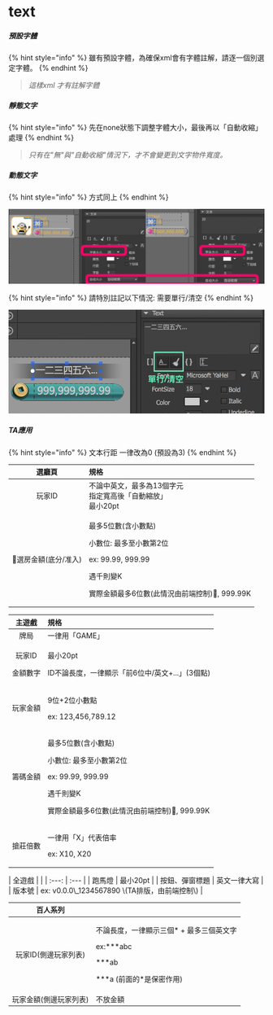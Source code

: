 # text

##### 預設字體

{% hint style="info" %}
雖有預設字體，為確保xml會有字體註解，請逐一個別選定字體。
{% endhint %}

> _這樣xml 才有註解字體_

##### 靜態文字

{% hint style="info" %}
先在none狀態下調整字體大小，最後再以「自動收縮」處理
{% endhint %}

> _只有在"無"與"自動收縮"情況下，才不會變更到文字物件寬度。_

##### 動態文字

{% hint style="info" %}
方式同上
{% endhint %}

![&#x7531;&#x65BC;&#x5728;&#x300C;&#x81EA;&#x52D5;&#x5927;&#x5C0F;&#x300D;&#x60C5;&#x6CC1;&#x4E0B;&#xFF0C;&#x82E5;&#x5B57;&#x9AD4;&#x904E;&#x5927;&#xFF0C;&#x6703;&#x5C0E;&#x81F4;&#x7121;&#x6CD5;&#x5373;&#x6642;&#x767C;&#x73FE;&#xFF0C;&#x6700;&#x7D42;&#x5C07;&#x6703;&#x8F38;&#x51FA;&#x8D85;&#x5927;&#x5B57;&#x9AD4;](.gitbook/assets/autosize%20%281%29.png)

{% hint style="info" %}
請特別註記以下情況: 需要單行/清空
{% endhint %}

![](.gitbook/assets/screen-shot-2019-10-23-at-14.43.40.png)

##### TA應用

{% hint style="info" %}
文本行距 一律改為0 \(預設為3\)
{% endhint %}

<table>
  <thead>
    <tr>
      <th style="text-align:center">&#x9078;&#x5EF3;&#x9801;</th>
      <th style="text-align:left">&#x898F;&#x683C;</th>
    </tr>
  </thead>
  <tbody>
    <tr>
      <td style="text-align:center">&#x73A9;&#x5BB6;ID</td>
      <td style="text-align:left">&#x4E0D;&#x8AD6;&#x4E2D;&#x82F1;&#x6587;&#xFF0C;&#x6700;&#x591A;&#x70BA;13&#x500B;&#x5B57;&#x5143;
        <br
        />&#x6307;&#x5B9A;&#x5BEC;&#x9AD8;&#x5F8C;&#x300C;&#x81EA;&#x52D5;&#x7E2E;&#x653E;&#x300D;
        <br
        />&#x6700;&#x5C0F;20pt</td>
    </tr>
    <tr>
      <td style="text-align:center">&#x9078;&#x623F;&#x91D1;&#x984D;(&#x5E95;&#x5206;/&#x51C6;&#x5165;)</td>
      <td
      style="text-align:left">
        <p>&#x6700;&#x591A;5&#x4F4D;&#x6578;(&#x542B;&#x5C0F;&#x6578;&#x9EDE;)</p>
        <p>&#x5C0F;&#x6578;&#x4F4D;: &#x6700;&#x591A;&#x81F3;&#x5C0F;&#x6578;&#x7B2C;2&#x4F4D;</p>
        <p>ex: 99.99, 999.99</p>
        <p>&#x9047;&#x5343;&#x5247;&#x8B8A;K</p>
        <p>&#x5BE6;&#x969B;&#x91D1;&#x984D;&#x6700;&#x591A;6&#x4F4D;&#x6578;(&#x6B64;&#x60C5;&#x6CC1;&#x7531;&#x524D;&#x7AEF;&#x63A7;&#x5236;),
          999.99K</p>
        </td>
    </tr>
  </tbody>
</table><table>
  <thead>
    <tr>
      <th style="text-align:center">&#x4E3B;&#x904A;&#x6232;</th>
      <th style="text-align:left">&#x898F;&#x683C;</th>
    </tr>
  </thead>
  <tbody>
    <tr>
      <td style="text-align:center">&#x724C;&#x5C40;</td>
      <td style="text-align:left">&#x4E00;&#x5F8B;&#x7528;&#x300C;GAME&#x300D;</td>
    </tr>
    <tr>
      <td style="text-align:center">
        <p>&#x73A9;&#x5BB6;ID</p>
        <p>&#x91D1;&#x984D;&#x6578;&#x5B57;</p>
      </td>
      <td style="text-align:left">
        <p>&#x6700;&#x5C0F;20pt</p>
        <p>ID&#x4E0D;&#x8AD6;&#x9577;&#x5EA6;&#xFF0C;&#x4E00;&#x5F8B;&#x986F;&#x793A;&#x300C;&#x524D;6&#x4F4D;&#x4E2D;/&#x82F1;&#x6587;+...&#x300D;(3&#x500B;&#x9EDE;)</p>
      </td>
    </tr>
    <tr>
      <td style="text-align:center">&#x73A9;&#x5BB6;&#x91D1;&#x984D;</td>
      <td style="text-align:left">
        <p>9&#x4F4D;+2&#x4F4D;&#x5C0F;&#x6578;&#x9EDE;</p>
        <p>ex: 123,456,789.12</p>
      </td>
    </tr>
    <tr>
      <td style="text-align:center">&#x7C4C;&#x78BC;&#x91D1;&#x984D;</td>
      <td style="text-align:left">
        <p>&#x6700;&#x591A;5&#x4F4D;&#x6578;(&#x542B;&#x5C0F;&#x6578;&#x9EDE;)</p>
        <p>&#x5C0F;&#x6578;&#x4F4D;: &#x6700;&#x591A;&#x81F3;&#x5C0F;&#x6578;&#x7B2C;2&#x4F4D;</p>
        <p>ex: 99.99, 999.99</p>
        <p>&#x9047;&#x5343;&#x5247;&#x8B8A;K</p>
        <p>&#x5BE6;&#x969B;&#x91D1;&#x984D;&#x6700;&#x591A;6&#x4F4D;&#x6578;(&#x6B64;&#x60C5;&#x6CC1;&#x7531;&#x524D;&#x7AEF;&#x63A7;&#x5236;),
          999.99K</p>
      </td>
    </tr>
    <tr>
      <td style="text-align:center">&#x6436;&#x838A;&#x500D;&#x6578;</td>
      <td style="text-align:left">
        <p>&#x4E00;&#x5F8B;&#x7528;&#x300C;X&#x300D;&#x4EE3;&#x8868;&#x500D;&#x7387;</p>
        <p>ex: X10, X20</p>
      </td>
    </tr>
  </tbody>
</table>| 全遊戲 |  |
| :---: | :--- |
| 跑馬燈 | 最小20pt |
| 按鈕、彈窗標題 | 英文一律大寫 |
| 版本號 | ex: v0.0.0\_1234567890 \(TA排版，由前端控制\) |

<table>
  <thead>
    <tr>
      <th style="text-align:center">&#x767E;&#x4EBA;&#x7CFB;&#x5217;</th>
      <th style="text-align:left"></th>
    </tr>
  </thead>
  <tbody>
    <tr>
      <td style="text-align:center">&#x73A9;&#x5BB6;ID(&#x5074;&#x908A;&#x73A9;&#x5BB6;&#x5217;&#x8868;)</td>
      <td
      style="text-align:left">
        <p>&#x4E0D;&#x8AD6;&#x9577;&#x5EA6;&#xFF0C;&#x4E00;&#x5F8B;&#x986F;&#x793A;&#x4E09;&#x500B;*
          + &#x6700;&#x591A;&#x4E09;&#x500B;&#x82F1;&#x6587;&#x5B57;</p>
        <p>ex:***abc</p>
        <p>***ab</p>
        <p>***a (&#x524D;&#x9762;&#x7684;*&#x662F;&#x4FDD;&#x5BC6;&#x4F5C;&#x7528;)</p>
        </td>
    </tr>
    <tr>
      <td style="text-align:center">&#x73A9;&#x5BB6;&#x91D1;&#x984D;(&#x5074;&#x908A;&#x73A9;&#x5BB6;&#x5217;&#x8868;)</td>
      <td
      style="text-align:left">&#x4E0D;&#x653E;&#x91D1;&#x984D;</td>
    </tr>
  </tbody>
</table>